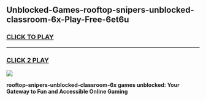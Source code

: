 
## Unblocked-Games-rooftop-snipers-unblocked-classroom-6x-Play-Free-6et6u
<h3>
<a href="https://premium76.site?title=rooftop-snipers-unblocked-classroom-6x&ref=19M">CLICK TO PLAY</a></h3>
<hr>

<h3>
<a href="https://premium76.site?title=rooftop-snipers-unblocked-classroom-6x&ref=19M">CLICK 2 PLAY</a>
  
</h3>

<a href="https://premium76.site?title=rooftop-snipers-unblocked-classroom-6x&ref=19M"><img src="https://clearcache.store/games.png"></a>


**rooftop-snipers-unblocked-classroom-6x games unblocked: Your Gateway to Fun and Accessible Online Gaming**
